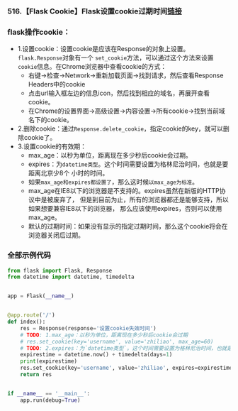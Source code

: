 ### 516.【Flask Cookie】Flask设置cookie过期时间[链接](http://wangkaixiang.cn/python-flask/di-shi-yi-zhang-ff1a-cookie-he-session.html)

### flask操作cookie：
* 1.设置cookie：设置cookie是应该在Response的对象上设置。`flask.Response`对象有一个
    `set_cookie`方法，可以通过这个方法来设置`cookie`信息。在Chrome浏览器中查看cookie的方式：
    * 右键->检查->Network->重新加载页面->找到请求，然后查看Response Headers中的cookie
    * 点击url输入框左边的信息icon，然后找到相应的域名，再展开查看cookie。
    * 在Chrome的设置界面->高级设置->内容设置->所有cookie->找到当前域名下的cookie。 
* 2.删除cookie：通过`Response.delete_cookie`，指定cookie的key，就可以删除cookie了。
* 3.设置cookie的有效期：
    * max_age：以秒为单位，距离现在多少秒后cookie会过期。
    * expires：为`datetime类型`。这个时间需要设置为格林尼治时间，也就是要距离北京少8个
    小时的时间。
    * 如果`max_age和expires都设置了`，那么这时候`以max_age为标准`。
    * max_age在IE8以下的浏览器是不支持的。expires虽然在新版的HTTP协议中是被废弃了，
    但是到目前为止，所有的浏览器都还是能够支持，所以如果想要兼容IE8以下的浏览器，
    那么应该使用expires，否则可以使用max_age。
    * 默认的过期时间：如果没有显示的指定过期时间，那么这个cookie将会在浏览器关闭后过期。


### 全部示例代码
```python
from flask import Flask, Response
from datetime import datetime, timedelta


app = Flask(__name__)


@app.route('/')
def index():
    res = Response(response='设置cookie失效时间')
    # TODO: 1.max_age：以秒为单位，距离现在多少秒后cookie会过期
    # res.set_cookie(key='username', value='zhiliao', max_age=60)
    # TODO: 2.expires：为`datetime类型`。这个时间需要设置为格林尼治时间，也就是要距离北京少8个小时的时间
    expirestime = datetime.now() + timedelta(days=1)
    print(expirestime)
    res.set_cookie(key='username', value='zhiliao', expires=expirestime)
    return res


if __name__ == '__main__':
    app.run(debug=True)
```